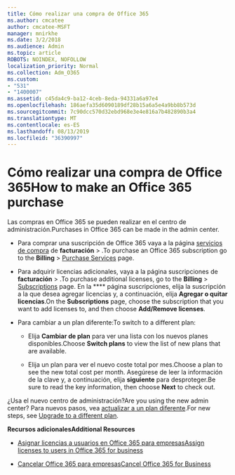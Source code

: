 ```yaml
---
title: Cómo realizar una compra de Office 365
ms.author: cmcatee
author: cmcatee-MSFT
manager: mnirkhe
ms.date: 3/2/2018
ms.audience: Admin
ms.topic: article
ROBOTS: NOINDEX, NOFOLLOW
localization_priority: Normal
ms.collection: Adm_O365
ms.custom:
- "531"
- "1400007"
ms.assetid: c45da4c9-ba12-4ceb-8eda-94331a6a97e4
ms.openlocfilehash: 186aefa35d6090189df28b15a6a5e4a9bb8b573d
ms.sourcegitcommit: 7c90dcc570d32ebd968e3e4e816a7b482890b3a4
ms.translationtype: MT
ms.contentlocale: es-ES
ms.lasthandoff: 08/13/2019
ms.locfileid: "36390997"
---
```

# <a name="how-to-make-an-office-365-purchase"></a><span data-ttu-id="f56f1-102">Cómo realizar una compra de Office 365</span><span class="sxs-lookup"><span data-stu-id="f56f1-102">How to make an Office 365 purchase</span></span>

<span data-ttu-id="f56f1-103">Las compras en Office 365 se pueden realizar en el centro de administración.</span><span class="sxs-lookup"><span data-stu-id="f56f1-103">Purchases in Office 365 can be made in the admin center.</span></span>
  
- <span data-ttu-id="f56f1-104">Para comprar una suscripción de Office 365 vaya a la página [servicios de compra](https://go.microsoft.com/fwlink/p/?linkid=868433) de **facturación** \> .</span><span class="sxs-lookup"><span data-stu-id="f56f1-104">To purchase an Office 365 subscription go to the **Billing** \> [Purchase Services](https://go.microsoft.com/fwlink/p/?linkid=868433) page.</span></span>

- <span data-ttu-id="f56f1-105">Para adquirir licencias adicionales, vaya a la página suscripciones de **facturación** \> [](https://go.microsoft.com/fwlink/p/?linkid=842054) .</span><span class="sxs-lookup"><span data-stu-id="f56f1-105">To purchase additional licenses, go to the **Billing** \> [Subscriptions](https://go.microsoft.com/fwlink/p/?linkid=842054) page.</span></span> <span data-ttu-id="f56f1-106">En la \*\*\*\* página suscripciones, elija la suscripción a la que desea agregar licencias y, a continuación, elija **Agregar o quitar licencias**.</span><span class="sxs-lookup"><span data-stu-id="f56f1-106">On the **Subscriptions** page, choose the subscription that you want to add licenses to, and then choose **Add/Remove licenses**.</span></span>

- <span data-ttu-id="f56f1-107">Para cambiar a un plan diferente:</span><span class="sxs-lookup"><span data-stu-id="f56f1-107">To switch to a different plan:</span></span>

  - <span data-ttu-id="f56f1-108">Elija **Cambiar de plan** para ver una lista con los nuevos planes disponibles.</span><span class="sxs-lookup"><span data-stu-id="f56f1-108">Choose **Switch plans** to view the list of new plans that are available.</span></span>

  - <span data-ttu-id="f56f1-109">Elija un plan para ver el nuevo coste total por mes.</span><span class="sxs-lookup"><span data-stu-id="f56f1-109">Choose a plan to see the new total cost per month.</span></span> <span data-ttu-id="f56f1-110">Asegúrese de leer la información de la clave y, a continuación, elija **siguiente** para desproteger.</span><span class="sxs-lookup"><span data-stu-id="f56f1-110">Be sure to read the key information, then choose **Next** to check out.</span></span>

<span data-ttu-id="f56f1-111">¿Usa el nuevo centro de administración?</span><span class="sxs-lookup"><span data-stu-id="f56f1-111">Are you using the new admin center?</span></span> <span data-ttu-id="f56f1-112">Para nuevos pasos, vea [actualizar a un plan diferente](https://docs.microsoft.com/en-us/office365/admin/subscriptions-and-billing/upgrade-to-different-plan).</span><span class="sxs-lookup"><span data-stu-id="f56f1-112">For new steps, see [Upgrade to a different plan](https://docs.microsoft.com/en-us/office365/admin/subscriptions-and-billing/upgrade-to-different-plan).</span></span>
  
 <span data-ttu-id="f56f1-113">**Recursos adicionales**</span><span class="sxs-lookup"><span data-stu-id="f56f1-113">**Additional Resources**</span></span>
  
- [<span data-ttu-id="f56f1-114">Asignar licencias a usuarios en Office 365 para empresas</span><span class="sxs-lookup"><span data-stu-id="f56f1-114">Assign licenses to users in Office 365 for business</span></span>](https://docs.microsoft.com/en-us/office365/admin/subscriptions-and-billing/assign-licenses-to-users)

- [<span data-ttu-id="f56f1-115">Cancelar Office 365 para empresas</span><span class="sxs-lookup"><span data-stu-id="f56f1-115">Cancel Office 365 for Business</span></span>](https://docs.microsoft.com/en-us/office365/admin/subscriptions-and-billing/cancel-your-subscription)
